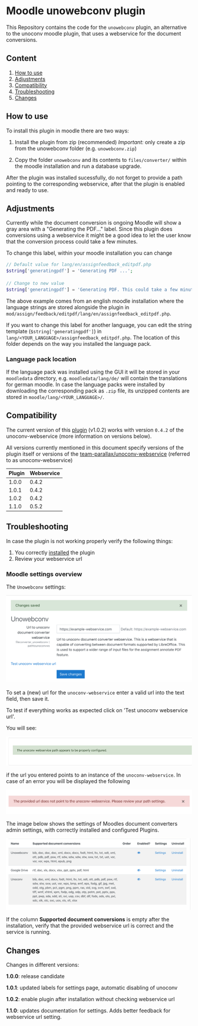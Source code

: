 # Moodle unowebconv plugin

This Repository contains the code for the `unowebconv` plugin, an alternative to the unoconv moodle plugin, that uses a webservice for the document conversions.

## Content

1. [How to use](#how-to-use)
2. [Adjustments](#adjustments)
3. [Compatibility](#compatibility)
4. [Troubleshooting](#troubleshooting)
5. [Changes](#Changes)

## How to use

To install this plugin in moodle there are two ways:

1. Install the plugin from zip (recommended)
   _Important:_ only create a zip from the unowebconv folder (e.g. `unowebconv.zip`)

2. Copy the folder `unowebconv` and its contents to `files/converter/` within the moodle installation and run a database upgrade.

After the plugin was installed sucessfully, do not forget to provide a path pointing to the corresponding webservice, after that the plugin is enabled and ready to use.

## Adjustments

Currently while the document conversion is ongoing Moodle will show a gray area with a "Generating the PDF..." label. Since this plugin does conversions using a webservice it might be a good idea to let the user know that the conversion process could take a few minutes.

To change this label, within your moodle installation you can change

```php
// Default value for lang/en/assignfeedback_editpdf.php
$string['generatingpdf'] = 'Generating PDF ...';

// Change to new value
$string['generatingpdf'] = 'Generating PDF. This could take a few minutes';
```

The above example comes from an english moodle installation where the language strings are stored alongside the plugin in `mod/assign/feedback/editpdf/lang/en/assignfeedback_editpdf.php`.

If you want to change this label for another language, you can edit the string template (`$string['generatingpdf']`) in `lang/<YOUR_LANGUAGE>/assignfeedback_editpdf.php`. The location of this folder depends on the way you installed the language pack.

### Language pack location

If the language pack was installed using the GUI it will be stored in your `moodledata` directory, e.g. `moodledata/lang/de/` will contain the translations for german moodle.
In case the language packs were installed by downloading the corresponding pack as `.zip` file, its unzipped contents are stored in `moodle/lang/<YOUR_LANGUAGE>/`.

## Compatibility

The current version of this [plugin](https://github.com/team-parallax/unowebconv-plugin) (v1.0.2) works with version `0.4.2` of the unoconv-webservice (more information on versions below).

All versions currently mentioned in this document specify versions of the plugin itself or versions of the [team-parallax/unoconv-webservice](https://github.com/team-parallax/unoconv-webservice) (referred to as unoconv-webservice)


| Plugin | Webservice |
| --- | --- |
| 1.0.0 | 0.4.2 |
| 1.0.1 | 0.4.2 |
| 1.0.2 | 0.4.2 |
| 1.1.0 | 0.5.2 |

## Troubleshooting

In case the plugin is not working properly verify the following things:

1. You correctly [installed](#how-to-use) the plugin
2. Review your webservice url

### Moodle settings overview

The `Unowebconv` settings:

![Moodle: unowebconv settings](resources/moodle-url-setting.png)

To set a (new) url for the `unoconv-webservice` enter a valid url into the text field, then save it.

To test if everything works as expected click on 'Test unoconv webservice url'.

You will see:

![Moodle: valid url setting](resources/moodle-correct-url-feedback.png)

if the url you entered points to an instance of the `unoconv-webservice`.
In case of an error you will be displayed the following

![Moodle: incorrect webservice url](resources/moodle-error-url-feedback.png)

The image below shows the settings of Moodles document converters admin settings, with correctly installed and configured Plugins.

![Moodle: document converter settings](resources/document-converter-settings-correct-path.png)

If the column __Supported document conversions__ is empty after the installation, verify that the provided webservice url is correct and the service is running.



## Changes

Changes in different versions:

__1.0.0__: release candidate

__1.0.1__: updated labels for settings page, automatic disabling of unoconv

__1.0.2__: enable plugin after installation without checking webservice url

__1.1.0__: updates documentation for settings.
Adds better feedback for webservice url setting.
